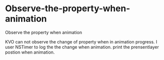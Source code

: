 Observe-the-property-when-animation
===================================

Observe the property when animation

KVO can not observe the change of property when in animation progress.
I user NSTimer to log the the change when animation.
print the prensentlayer postion when animation.
